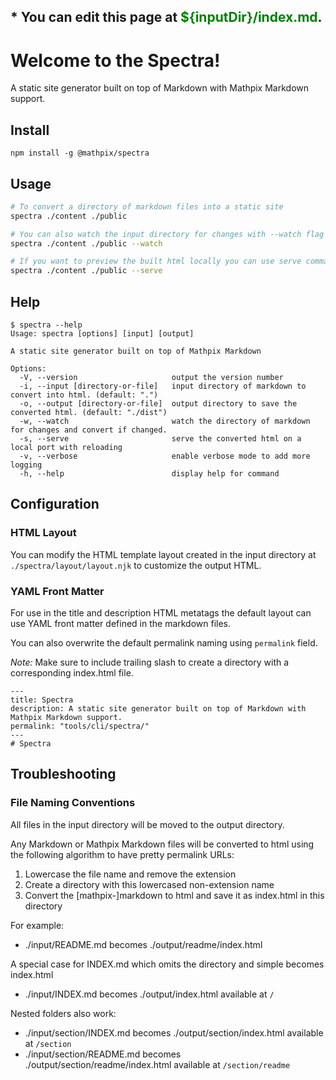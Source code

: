 <h2>* You can edit this page at <span  style="color:green;" id="input-dir">${inputDir}/index.md</span>.</h1>

# Welcome to the Spectra!

A static site generator built on top of Markdown with Mathpix Markdown support.

## Install

```
npm install -g @mathpix/spectra
```

## Usage

```sh
# To convert a directory of markdown files into a static site
spectra ./content ./public

# You can also watch the input directory for changes with --watch flag
spectra ./content ./public --watch

# If you want to preview the built html locally you can use serve command
spectra ./content ./public --serve
```

## Help

```
$ spectra --help
Usage: spectra [options] [input] [output]

A static site generator built on top of Mathpix Markdown

Options:
  -V, --version                     output the version number
  -i, --input [directory-or-file]   input directory of markdown to convert into html. (default: ".")
  -o, --output [directory-or-file]  output directory to save the converted html. (default: "./dist")
  -w, --watch                       watch the directory of markdown for changes and convert if changed.
  -s, --serve                       serve the converted html on a local port with reloading
  -v, --verbose                     enable verbose mode to add more logging
  -h, --help                        display help for command
```

## Configuration

### HTML Layout

You can modify the HTML template layout created in the input directory at `./spectra/layout/layout.njk` to customize the output HTML.

### YAML Front Matter

For use in the title and description HTML metatags the default layout can use YAML front matter defined in the markdown files.

You can also overwrite the default permalink naming using `permalink` field.

*Note:* Make sure to include trailing slash to create a directory with a corresponding index.html file.

```
---
title: Spectra
description: A static site generator built on top of Markdown with Mathpix Markdown support.
permalink: "tools/cli/spectra/"
---
# Spectra
````

## Troubleshooting

### File Naming Conventions

All files in the input directory will be moved to the output directory. 

Any Markdown or Mathpix Markdown files will be converted to html using the following algorithm to have pretty permalink URLs:

1. Lowercase the file name and remove the extension
2. Create a directory with this lowercased non-extension name
3. Convert the \[mathpix-\]markdown to html and save it as index.html in this directory

For example:

- ./input/README.md becomes ./output/readme/index.html

A special case for INDEX.md which omits the directory and simple becomes index.html

- ./input/INDEX.md becomes ./output/index.html available at `/`

Nested folders also work:

- ./input/section/INDEX.md becomes ./output/section/index.html available at `/section`
- ./input/section/README.md becomes ./output/section/readme/index.html available at `/section/readme`

